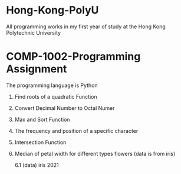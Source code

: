 # Hong-Kong-PolyU

All programming works in my first year of study at the Hong Kong Polytechnic University

# COMP-1002-Programming Assignment
The programming language is Python
1. Find roots of a quadratic Function
2. Convert Decimal Number to Octal Numer
3. Max and Sort Function
4. The frequency and position of a specific character
5. Intersection Function
6. Median of petal width for different types flowers (data is from iris)

   6.1 (data) iris 2021
